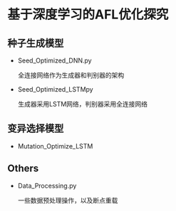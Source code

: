 # 基于深度学习的AFL优化探究

## 种子生成模型

+ Seed_Optimized_DNN.py

  全连接网络作为生成器和判别器的架构

+ Seed_Optimized_LSTMpy

  生成器采用LSTM网络，判别器采用全连接网络

## 变异选择模型

+ Mutation_Optimize_LSTM



## Others

+ Data_Processing.py

  一些数据预处理操作，以及断点重载
